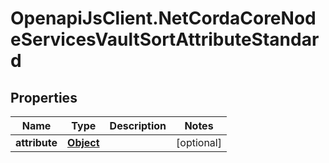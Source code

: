 # OpenapiJsClient.NetCordaCoreNodeServicesVaultSortAttributeStandard

## Properties

Name | Type | Description | Notes
------------ | ------------- | ------------- | -------------
**attribute** | [**Object**](.md) |  | [optional] 


